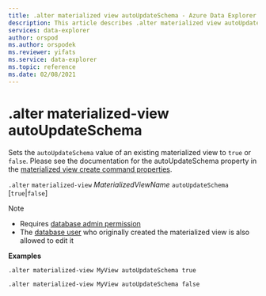 ```yaml
---
title: .alter materialized view autoUpdateSchema - Azure Data Explorer | Microsoft Docs
description: This article describes .alter materialized view autoUpdateSchema in Azure Data Explorer.
services: data-explorer
author: orspod
ms.author: orspodek
ms.reviewer: yifats
ms.service: data-explorer
ms.topic: reference
ms.date: 02/08/2021
---
```


# .alter materialized-view autoUpdateSchema

Sets the `autoUpdateSchema` value of an existing materialized view to `true` or `false`. Please see the documentation for the autoUpdateSchema property in the [materialized view create command properties](materialized-view-create.md#properties).

`.alter` `materialized-view` *MaterializedViewName* `autoUpdateSchema` [`true`|`false`]

> [!NOTE]
> * Requires [database admin permission](../management/access-control/role-based-authorization.md)
> * The [database user](../management/access-control/role-based-authorization.md) who originally created the materialized view is also allowed to edit it

**Examples** 

```kusto
.alter materialized-view MyView autoUpdateSchema true

.alter materialized-view MyView autoUpdateSchema false
```
